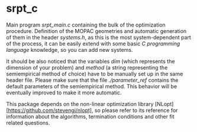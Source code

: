 # srpt_c

Main program *srpt_main.c* containing the bulk of the optimization procedure. Definition of the MOPAC geometries and automatic generation of them in the header *systems.h*, as this is the most system-dependent part of the process, it can be easily extend with some basic *C programming language* knowledge, so you can add new systems. 

It should be also noticed that the variables *dim* (which represents the dimension of your problem) and *method* (a string representing the semiempirical method of choice) have to be manually set up in the same header file. Please make sure that the file *./parameter_ref* contains the default parameters of the semiempirical method. This behavior will be eventually improved to make it more automatic.

This package depends on the non-linear optimization library [NLopt][https://github.com/stevengj/nlopt], so please refer to its reference for information about the algorithms, termination conditions and other fit related questions.
